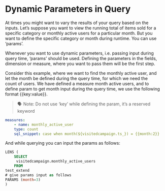 # Dynamic Parameters in Query

At times you might want to vary the results of your query based on the inputs. Let’s suppose you want to view the running total of items sold for a specific category or monthly active users for a particular month. But you want to define the specific category or month during runtime. You can use ‘params’. 

Whenever you want to use dynamic parameters, i.e. passing input during query time, ‘params’ should be used. Defining the parameters in the fields, dimension or measure, where you want to pass them will be the first step.

Consider this example, where we want to find the monthly active user, and let the month be defined during the query time, for which we need the count of users.  We have defined a measure month active users, and to define param to get month input during the query time, we use the following format {{key:value}}.

> 🗣 Note: Do not use ‘key’ while defining the param, it’s a reserved keyword

```yaml
measures:
	- name: monthly_active_user
    type: count
    sql_snippet: case when month(${visitedcampaign.ts_}) = {{month:2}}  then entity_id else null end
```

And while querying you can input the params as follows:

```sql
LENS (
    SELECT      
     visitedcampaign.monthly_active_users
    FROM
test_extend  
# give params input as follows
PARAMS (month=3)
)
```